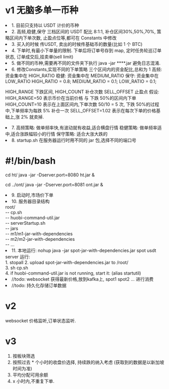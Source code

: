 # v1 无脑多单一币种
<li>1. 目前只支持以 USDT 计价的币种
<li>2. 高频,稳健,保守 三档区间的 USDT 配比 8:1:1,
    补仓区间30%,50%,70%,
    策略区间内下单次数, 
    止盈点位等,都可在 Constants 中修改
<li>3. 买入的时候 传USDT, 卖出的时候传基础币的数量(比如 1 个 BTC) 
<li>4. 下单时,有最小下单量的限制. 下单后将订单号存到 map, 定时任务轮巡订单状态, 订单成交后,挂卖单(sell limit)
<li>5. 做不同的币种,需要再不同的文件夹下执行 java -jar ****.jar  避免日志混淆.
<li>6. 修改Constants,实现不同的下单策略
 三个区间内的资金配比,总和为 1
 高频: 资金集中在 HIGH_RATIO
 稳健: 资金集中在 MEDIUM_RATIO
 保守: 资金集中在 LOW_RATIO
 HIGH_RATIO = 0.8;
 MEDIUM_RATIO = 0.1;
 LOW_RATIO = 0.1;
 
 HIGH_RANGE 下跌区间, 
 HIGH_COUNT 补仓次数
 SELL_OFFSET 止盈点
 假设: 
 HIGH_RANGE=50 表示币价在当前价格 与 下跌 50%的区间内下单
 HIGH_COUNT=10 表示在上面区间内,下单次数
   50/10 = 5 次, 下跌 50%的过程中,下单频率为每跌 5% 补仓一次
 SELL_OFFSET=1.02 表示在每次下单的价格基础上,涨 2% 就卖掉.
 <li>7. 高频策略: 做单频率快,有波动就有收益,适合横盘行情
        稳健策略: 做单频率适中,适合涨跌幅较小的行情
        保守策略: 适合大涨大跌的
        
 <li>8.  startup.sh  在服务器运行时用不同的 jar 包,选择不同的端口号
 
# #!/bin/bash
 cd ht/
 java -jar -Dserver.port=8080 ht.jar &
 
 cd ../ont/
 java -jar -Dserver.port=8081 ont.jar &
  
<li>9. 启动时,市场价下单
<li>10. 服务器目录结构<br>
root/<br>
    -- cp.sh<br>
    -- huobi-command-util.jar<br>
    -- serverStartup.sh<br>
    -- jars <br>
        -- m1/m1-jar-with-dependencies<br>
        -- m2/m2-jar-with-dependencies<br>
        -- ...<br>
<li>11.  
本地运行: nohup java -jar spot-jar-with-dependencies.jar spot usdt
server 运行:<br>
    1. stopall
    2. upload spot-jar-with-dependencies.jar to /root/ <br>
    3. sh cp.sh <br>
    4. if  huobi-command-util.jar is not running, start it: (alias  startutil) <br>
    
<li> //todo: websocket 获得最新价格,放到kafka上, spot1 spot2 ... 进行消费
<li> //todo: 持久化存储订单数据

# v2
websocket 价格监听,订单状态监听.

# v3
1. 按板块筛选
2. 按照过去 * 个小时的收盘价选择, 持续跌的纳入考虑 (获取到的数据是以新加坡时间为准)
3. 平均分配可用余额
4. x 小时内,不重复下单.